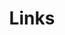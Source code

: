 ---
title: Links
links: 
  - title: How the browser renders a web page? --- DOM, CSSOM, and Rendering
    description: 介绍浏览器如何渲染网页。
    website: https://medium.com/jspoint/how-the-browser-renders-a-web-page-dom-cssom-and-rendering-df10531c9969
    image: https://miro.medium.com/v2/resize:fit:2000/format:webp/1*csU_DjDtv2z1LmU_6197Xg.jpeg
  - title: Tasks, microtasks, queues and schedules
    description: 介绍宏任务和微任务。
    website: https://jakearchibald.com/2015/tasks-microtasks-queues-and-schedules/

  - title: The Absolute Minimum Every Software Developer Absolutely, Positively Must Know About Unicode and Character Sets (No Excuses!)
    description: 介绍编码、字符集及其历史。
    website: https://www.joelonsoftware.com/2003/10/08/the-absolute-minimum-every-software-developer-absolutely-positively-must-know-about-unicode-and-character-sets-no-excuses/

  - title: Charset, encoding, encryption, same thing?
    description: 介绍字符集、编码和加密。「 Encoding = characters -> binary 」 「 Encryption = understandable binary -> unintelligible binary 」 「 Charset = letter -> code point 」 「  Encoding scheme = code point -> bytes 」
    website: https://medium.com/@joffrey.bion/charset-encoding-encryption-same-thing-6242c3f9da0c
    image: https://miro.medium.com/v2/resize:fit:1400/format:webp/1*kZV_gTQjW8CFJzh5yIlhBw.png

menu: 
  main:
    weight: 50
    params: 
      icon: link
comment: false
---